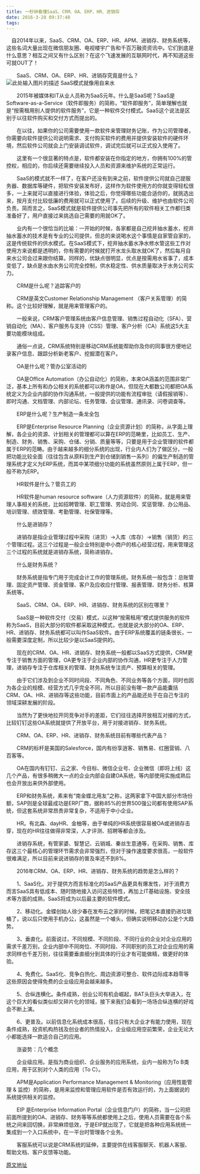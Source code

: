 ```yaml
---
title: 一秒钟看懂SaaS、CRM、OA、ERP、HR、进销存
date: 2016-3-28 09:37:48
tags:
---
```

 　自2014年以来，SaaS、CRM、OA、ERP、HR、APM、进销存、财务系统等，这些名词大量出现在微信朋友圈、电视楼宇广告和千百万融资资讯中。它们到底是什么意思？相互之间又有什么区别？在这个飞速发展的互联网时代，再不知道这些可就OUT了！

　　SaaS、CRM、OA、ERP、HR、进销存究竟是什么？
　　![此处输入图片的描述][1]
SaaS模式就像用自来水

　　2015年被媒体和IT从业人员称为SaaS元年。什么是SaaS呢？SaaS是Software-as-a-Service（软件即服务）的简称，“软件即服务”，简单理解也就是“按需租用别人提供的软件服务”，它是一种软件交付模式。SaaS这个说法是区别于以往软件购买和交付方式而提出的。

　　在以往，如果你的公司需要使用一款软件来管理财务记账，作为公司管理者，你需要向软件提供公司说明需求、支付购买软件的费用并提供安装软件的硬件环境，然后软件公司就会上门安装调试软件，调试完后就可以正式投入使用了。

　　这里有一个很显著的特点是，软件都安装在你指定的地方，你拥有100%的管控权，相应的，你后续还需要继续投入人员和资源来维护系统的正常运行。

　　SaaS的模式就不一样了，在客户还没有到来之前，软件提供公司就自己提服务器、数据库等硬件，把软件安装发布好，这样作为软件使用方的你就变得轻松很多，一上来就可以直接进行体验，体验之后，你觉得哪些功能合适你的，就挑选出来，按月支付比较低廉的费用就可以正式使用了。后续的升级、维护也由软件公司负责。简而言之，SaaS模式就是软件提供公司事先把所有的软件相关工作都归类准备好了，用户直接过来挑选自己需要的用就OK了。

　　业内有一个很恰当的比喻：一开始的时候，各家都是自己挖井抽水蓄水，挖井抽水蓄水的技术是有专业的公司提供，但总的来说喝水这个事情是自家管自家的，这是传统软件的供水模式。在SaaS模式下，挖井抽水蓄水净水修水管这些工作对使用方来说都是透明的，你有需要的时候就打开水龙头取水就OK了，然后每月自来水公司会过来跟你结算。同样的，优缺点很明显，优点是按需用水省事了，成本变低了，缺点是水由水务公司完全控制，供水稳定性、供水质量取决于水务公司实力。

　　CRM是什么呢？追踪客户的

　　CRM是英文Customer Relationship Management （客户关系管理）的简称。这个比较好理解，就是用来管理客户的。

　　一般来说，CRM客户管理系统由客户信息管理、销售过程自动化（SFA）、营销自动化（MA）、客户服务与支持（CSS）管理、客户分析（CA）系统这5大主要功能模块组成。

　　通俗一点说，CRM系统特别是移动CRM系统能帮助你及你的同事很方便地记录客户信息、跟踪分析新老客户、挖掘潜在客户。

　　OA是什么呢？管办公室活动的

　　OA是Office Automation（办公自动化）的简称，本来OA涵盖的范围非常广泛，基本上所有和办公相关的系统都可以称作是OA，但现在大都数公司都把OA系统定义为企业内部的协作沟通系统，一般提供的功能有流程审批（请假报销等）、即时沟通、文档管理、内部论坛、任务管理、会议管理、通讯录、问卷调查等。

　　ERP是什么呢？生产制造一条龙全包

　　ERP是Enterprise Resource Planning（企业资源计划）的简称，从字面上理解，各企业的资源、计划相关的管理都可以算在ERP的范畴里，比如员工、生产、制造、财务、销售、采购、仓储、分销、质量等等，只要是用于企业管理的软件都属于ERP的范畴。由于越来越多的细分系统的出现，行业内人们为了做区分，一般把功能比较全面（往往包含从原料到生产到仓储到销售一系列）的偏生产制造的管理系统才定义为ERP系统，而其中某项细分功能的系统虽然原则上属于ERP，但一般不称为ERP。

　　HR软件是什么？管员工的

　　HR软件是human resource software（人力资源软件）的简称，就是用来管理人事相关的系统，比如招聘管理、职工管理、劳动合同、奖惩管理、办公用品、培训管理、绩效管理、考勤管理、社保管理等。

　　什么是进销存？

　　进销存是指企业管理过程中采购（进货）→入库（库存）→销售（销货）的三个管理过程。这三个过程是一般企业特别是中小商户的核心经营过程，用来管理这三个过程的系统就是进销存系统，简称进销存。

　　什么是财务系统？

　　财务系统是指专门用于完成会计工作的管理系统。财务系统一般包含：总账管理、固定资产管理、资金管理、客户及应收应付管理、报表管理、财务分析、核算系统等。

　　SaaS、CRM、OA、ERP、HR、进销存、财务系统的区别在哪里？

　　SaaS是一种软件交付（交易）模式，以这种“按需租用”模式提供服务的软件称为SaaS，目前大部分的软件都采取这种模式，也就是说大部分的OA、ERP、HR、进销存、财务系统都可以叫作SaaS软件。由于ERP系统覆盖的链条很长，一般需要深度定制，所以比较少是以SaaS提供的。

　　现在的CRM、OA、HR、进销存、财务系统一般都以SaaS方式提供，CRM更专注于销售方面的管理，OA更专注于企业内部的协作沟通，HR更专注于人力管理，进销存专注于仓库相关的管理、财务系统专注资产、预算相关的管理。

　　由于它们涉及到企业不同时间段、不同角色、不同业务等各个方面，同时也因为各企业的规模、经营方式几乎完全不同，所以目前没有哪一款产品能囊括CRM、OA、HR、进销存等这些功能，目前市面上的产品能还处于在自己专注的领域深耕发展的阶段。

　　当然为了更快地拉开同竞争对手的差距，它们往往选择开放相互对接的方式，比较钉钉这些OA系统就提供了开放平台，用于对接进销存、财务系统。

　　CRM、OA、ERP、HR、进销存、财务系统目前有哪些代表产品？

　　CRM的标杆是美国的Salesforce，国内有纷享逍客、销售易、红圈营销、八百客等。

　　OA在国内有钉钉、云之家、今目标、微信企业号、企业微信（即将上线）这几个产品，有很多稍微大一点的企业内部会自建OA系统，等内部使用实施成熟后也会开放出来供外部使用。

　　ERP和财务系统，素来有“南金蝶北用友”之称，这两家拿下中国大部分市场份额，SAP则是全球最成功是ERP厂商，据称85%的世界500强公司都有使用SAP系统，但这套系统非常昂贵非常复杂，不适用于中小企业。

　　HR。有北森、dayHR、金柚等，由于单纯的HR系统很容易被OA或进销存击穿，现在的HR往往做得非常深，人才评测、招聘等都会涉及。

　　进销存系统，有管家婆、智慧记、云销城、秦丝生意通等，在采购、销售、库存这三个最核心的管理环节需求会非常强烈，但对于操作速度要求很高，一般软件很难满足，所以目前来说进销存的普及率还不到8%。

　　2016年CRM、OA、ERP、HR、进销存、财务系统的趋势是怎么样的？

　　1、SaaS化。对于提供方而言标准化的SaaS产品更具有爆发性，对于消费方而言SaaS具有低成本、随时随地接入访问这些特性，再加上IT基础设施、安全技术等方面的成熟，SaaS将成为以后最主要的软件模式。

　　2、移动化。金蝶创始人徐少春在发布云之家的时候，把笔记本直接扔进垃圾桶了，说以后只使用手机办公，这虽然是一个噱头，但确实说明移动办公是个大趋势。

　　3、垂直化。前面说过，不同规模、不同阶段、不同行业的企业对企业应用的需求千差万别，企业内部中不同岗位、不同时段、不同职别的员工对企业应用的需求同样也千差万别，往往需要垂直细分到具体的行业才有可能做精，做更好的体验。

　　4、免费化。SaaS化、竞争白热化、周边资源可整合、软件边际成本趋零等这些原因会使得免费的企业级应用会越来越多。

　　5、合纵连横化。条件成熟，创业公司有机会崛起，BAT头巨头大举进入，在这个巨大的看似类似却又碎片化的领域，接下来我们会看到一场场合纵连横的好戏会不断上演。

　　6、更普及。以前信息化系统成本很高，往往只有大企业才有能力使用，现在条件成熟，投资机构热钱及创业者的热情投入，企业级应用空前繁荣，企业无论大小都能选择一款适合自己的应用。

　　涨姿势：几个概念

　　企业级应用。是指为商业组织、企业服务的应用系统，业内一般称为To B类应用，用于区别对个人类的应用（To C）。

　　APM是Application Performance Management & Monitoring（应用性能管理 & 监控）的简称，是用来监控和管理应用软件是否有效运行的，为上面据说的系统提供相关的监控。

　　EIP 是Enterprise Information Portal（企业信息门户）的简称，当一公司把前面所提到的OA、进销存、财务等等系统都使用上之后，使用人员需要在各个系统之间来回切换，非常麻烦低效，于是EIP就出现了，它就是把各种应用系统统一集成到一个入口系统中，在一平台时管理各个业务。

　　客服系统可以说是CRM系统的延伸，主要提供在线客服聊天、机器人客服、帮助文档、客户反馈等功能。

  
  [原文地址][2]


  [1]: http://img.mp.itc.cn/upload/20160409/7daac8961ba14a06af4f77edb2889702_th.jpg?_=5776061
  [2]: http://www.cnblogs.com/tuyile006/p/5776061.html
  

